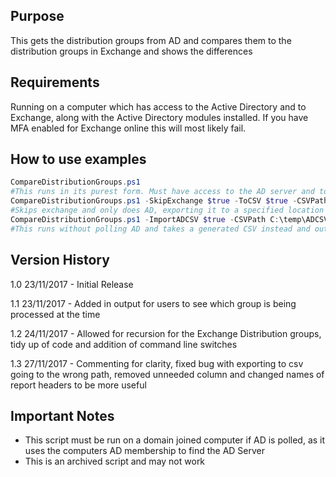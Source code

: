 ## Purpose
This gets the distribution groups from AD and compares them to the distribution groups in Exchange and shows the differences

## Requirements 
Running on a computer which has access to the Active Directory and to Exchange, along with the Active Directory modules installed. If you have MFA enabled for Exchange online this will most likely fail.

## How to use examples
```powershell 
CompareDistributionGroups.ps1 
#This runs in its purest form. Must have access to the AD server and to establish powershell connections to Exchange Online. The script must be run from a location which allows the script itself to save files there
CompareDistributionGroups.ps1 -SkipExchange $true -ToCSV $true -CSVPath  C:\temp\ADCSV.csv 
#Skips exchange and only does AD, exporting it to a specified location
CompareDistributionGroups.ps1 -ImportADCSV $true -CSVPath C:\temp\ADCSV.csv -Output C:\temp\report.htm 
#This runs without polling AD and takes a generated CSV instead and outputs the report to the specified location
```

## Version History
1.0 23/11/2017 - Initial Release

1.1 23/11/2017 - Added in output for users to see which group is being processed at the time

1.2 24/11/2017 - Allowed for recursion for the Exchange Distribution groups, tidy up of code and addition of command line switches

1.3 27/11/2017 - Commenting for clarity, fixed bug with exporting to csv going to the wrong path, removed unneeded column and changed names of report headers to be more useful

## Important Notes
* This script must be run on a domain joined computer if AD is polled, as it uses the computers AD membership to find the AD Server
* This is an archived script and may not work